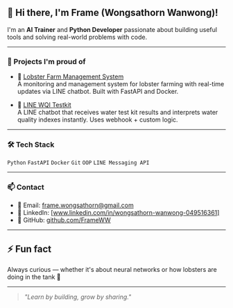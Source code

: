 ## 👋 Hi there, I'm Frame (Wongsathorn Wanwong)!

I'm an **AI Trainer** and **Python Developer** passionate about building useful tools and solving real-world problems with code.

---

### 🚀 Projects I'm proud of
- 🦞 [Lobster Farm Management System](https://github.com/yourusername/lobster-farm)  
  A monitoring and management system for lobster farming with real-time updates via LINE chatbot. Built with FastAPI and Docker.

- 🌊 [LINE WQI Testkit](https://github.com/yourusername/wqi-line-bot)  
  A LINE chatbot that receives water test kit results and interprets water quality indexes instantly. Uses webhook + custom logic.

---

### 🛠 Tech Stack
`Python` `FastAPI` `Docker` `Git` `OOP` `LINE Messaging API`

---

### 📫 Contact
- 📧 Email: frame.wongsathorn@gmail.com
- 💼 LinkedIn: [www.linkedin.com/in/wongsathorn-wanwong-049516361]
- 🔗 GitHub: [github.com/FrameWW](https://github.com/FrameWW)

---

## ⚡ Fun fact
Always curious — whether it's about neural networks or how lobsters are doing in the tank 🦞

---

> *"Learn by building, grow by sharing."*
